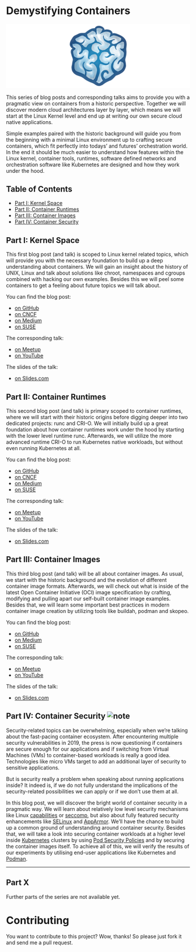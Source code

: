 # Demystifying Containers

![logo](logo-fit.png)

This series of blog posts and corresponding talks aims to provide you with a
pragmatic view on containers from a historic perspective. Together we will
discover modern cloud architectures layer by layer, which means we will start at
the Linux Kernel level and end up at writing our own secure cloud native
applications.

Simple examples paired with the historic background will guide you from the
beginning with a minimal Linux environment up to crafting secure containers,
which fit perfectly into todays’ and futures’ orchestration world. In the end it
should be much easier to understand how features within the Linux kernel,
container tools, runtimes, software defined networks and orchestration software
like Kubernetes are designed and how they work under the hood.

## Table of Contents

- [Part I: Kernel Space](#part-i-kernel-space)
- [Part II: Container Runtimes](#part-ii-container-runtimes)
- [Part III: Container Images](#part-iii-container-images)
- [Part IV: Container Security](#part-iv-container-security-)

## Part I: Kernel Space

This first blog post (and talk) is scoped to Linux kernel related topics, which
will provide you with the necessary foundation to build up a deep understanding
about containers. We will gain an insight about the history of UNIX, Linux and
talk about solutions like chroot, namespaces and cgroups combined with hacking
our own examples. Besides this we will peel some containers to get a feeling
about future topics we will talk about.

You can find the blog post:

- [on GitHub](part1-kernel-space/post.md)
- [on CNCF](https://www.cncf.io/blog/2019/06/24/demystifying-containers-part-i-kernel-space)
- [on Medium](https://medium.com/p/2c53d6979504)
- [on SUSE](https://www.suse.com/c/demystifying-containers-part-i-kernel-space)

The corresponding talk:

- [on Meetup](https://meetu.ps/e/GrmTm/CJqk6/f)
- [on YouTube](https://youtu.be/Hb1bsfFyC-Q)

The slides of the talk:

- [on Slides.com](https://slides.com/saschagrunert/demystifying-containers-part-i-kernel-space)

## Part II: Container Runtimes

This second blog post (and talk) is primary scoped to container runtimes, where
we will start with their historic origins before digging deeper into two
dedicated projects: runc and CRI-O. We will initially build up a great
foundation about how container runtimes work under the hood by starting with the
lower level runtime runc. Afterwards, we will utilize the more advanced runtime
CRI-O to run Kubernetes native workloads, but without even running Kubernetes at
all.

You can find the blog post:

- [on GitHub](part2-container-runtimes/post.md)
- [on CNCF](https://www.cncf.io/blog/2019/07/15/demystifying-containers-part-ii-container-runtimes)
- [on Medium](https://medium.com/p/e363aa378f25)
- [on SUSE](https://www.suse.com/c/demystifying-containers-part-ii-container-runtimes)

The corresponding talk:

- [on Meetup](http://meetu.ps/e/GPJ3T/tbX1P/f)
- [on YouTube](https://youtu.be/UnnAhjJEdH4)

The slides of the talk:

- [on Slides.com](https://slides.com/saschagrunert/demystifying-containers-part-ii-container-runtimes)

## Part III: Container Images

This third blog post (and talk) will be all about container images. As usual, we
start with the historic background and the evolution of different container
image formats. Afterwards, we will check out what is inside of the latest Open
Container Initiative (OCI) image specification by crafting, modifying and
pulling apart our self-built container image examples. Besides that, we will learn
some important best practices in modern container image creation by utilizing
tools like buildah, podman and skopeo.

You can find the blog post:

- [on GitHub](part3-container-images/post.md)
- [on Medium](https://medium.com/p/244865de6fef)
- [on SUSE](https://www.suse.com/c/demystifying-containers-part-iii-container-images)

The corresponding talk:

- [on Meetup](https://www.meetup.com/de-DE/Linux-Meetup-Leipzig/events/263578530)
- [on YouTube](https://youtu.be/zjUXCKKJb-E)

The slides of the talk:

- [on Slides.com](https://slides.com/saschagrunert/demystifying-containers-part-iii-container-images)

## Part IV: Container Security ![note](https://img.shields.io/badge/note-unpublished-yellow)

Security-related topics can be overwhelming, especially when we’re talking
about the fast-pacing container ecosystem. After encountering multiple security
vulnerabilities in 2019, the press is now questioning if containers are secure
enough for our applications and if switching from Virtual Machines (VMs) to
container-based workloads is really a good idea. Technologies like micro VMs
target to add an additional layer of security to sensitive applications.

But is security really a problem when speaking about running applications
inside? It indeed is, if we do not fully understand the implications of the
security-related possibilities we can apply or if we don’t use them at all.

In this blog post, we will discover the bright world of container security in a
pragmatic way. We will learn about relatively low level security mechanisms
like Linux [capabilities][40] or [seccomp][41], but also about fully featured
security enhancements like [SELinux][42] and [AppArmor][43]. We’ll have the
chance to build up a common ground of understanding around container security.
Besides that, we will take a look into securing container workloads at a higher
level inside [Kubernetes][44] clusters by using [Pod Security Policies][45] and
by securing the container images itself. To achieve all of this, we will verify
the results of our experiments by utilising end-user applications like
Kubernetes and [Podman][46].

[40]: http://man7.org/linux/man-pages/man7/capabilities.7.html
[41]: https://en.wikipedia.org/wiki/Seccomp
[42]: https://en.wikipedia.org/wiki/Security-Enhanced_Linux
[43]: https://en.wikipedia.org/wiki/AppArmor
[44]: https://kubernetes.io
[45]: https://kubernetes.io/docs/concepts/policy/pod-security-policy
[46]: https://podman.io

<!--
You can find the blog post:

- [on GitHub](part4-container-security/post.md)
- [on Medium](https://medium.com/p/)
- [on SUSE](https://www.suse.com/c/demystifying-containers-part-iv-container-security)

The corresponding talk:

- [on Meetup](https://www.meetup.com/de-DE/Linux-Meetup-Leipzig/events/)
- [on YouTube](https://youtu.be/)

The slides of the talk:

- [on Slides.com](https://slides.com/saschagrunert/demystifying-containers-part-iv-container-security)
-->

---

## Part X

Further parts of the series are not available yet.

# Contributing

You want to contribute to this project? Wow, thanks! So please just fork it and
send me a pull request.
